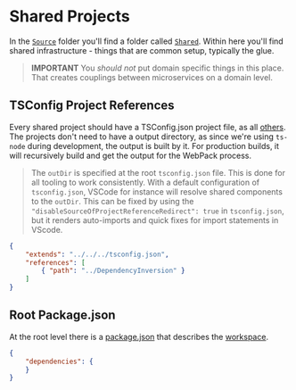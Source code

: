 # Shared Projects

In the [`Source`](../Source) folder you'll find a folder called [`Shared`](../Source/Shared).
Within here you'll find shared infrastructure - things that are common setup, typically the glue.

> **IMPORTANT** You *should not* put domain specific things in this place. That creates couplings between microservices on a domain level.

## TSConfig Project References

Every shared project should have a TSConfig.json project file, as all [others](./tsconfig-json.md).
The projects don't need to have a output directory, as since we're using `ts-node` during development, the output
is built by it. For production builds, it will recursively build and get the output for the WebPack process.

> The `outDir` is specified at the root `tsconfig.json` file. This is done for all tooling to work consistently.
> With a default configuration of `tsconfig.json`, VSCode for instance will resolve shared components to the `outDir`.
> This can be fixed by using the `"disableSourceOfProjectReferenceRedirect": true` in `tsconfig.json`, but it
> renders auto-imports and quick fixes for import statements in VScode.

```json
{
    "extends": "../../../tsconfig.json",
    "references": [
        { "path": "../DependencyInversion" }
    ]
}
```

## Root Package.json

At the root level there is a [package.json](../package.json) that describes the [workspace](./workspaces.md).

```json
{
    "dependencies": {
    }
}
```
